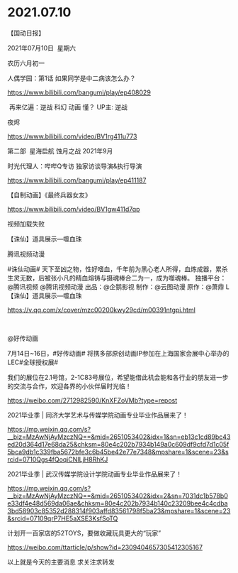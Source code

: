 ﻿#  2021.07.10
【国动日报】

2021年07月10日  星期六


农历六月初一


人偶学园：第1话 如果同学是中二病该怎么办？ 

https://www.bilibili.com/bangumi/play/ep408029




 再来亿遍：逆战 科幻 动画 懂？ UP主: 逆战


夜烬


https://www.bilibili.com/video/BV1rg411u773

第二部  星海启航 蚀月之战 2021年9月

时光代理人：哔哔Q专访 独家访谈导演&执行导演

https://www.bilibili.com/bangumi/play/ep411187

【自制动画】《最终兵器女友》

https://www.bilibili.com/video/BV1gw411d7qp

视频加载失败




【诛仙】道具展示—噬血珠      


腾讯视频动漫                     


#诛仙动画#
天下至凶之物，性好嗜血，千年前为黑心老人所得，血炼成器，累杀生灵无数，后被张小凡的精血熔铸与摄魂棒合二为一，成为噬魂棒。
独播平台：@腾讯视频 @腾讯视频动漫 出品：@企鹅影视 制作：@云图动漫 原作：@萧鼎 L【诛仙】道具展示—噬血珠       


https://v.qq.com/x/cover/mzc00200kwy29cd/m00391ntgpi.html    

                               

@好传动画


7月14日~16日，#好传动画# 将携多部原创动画IP参加在上海国家会展中心举办的 LEC#全球授权展#

我们的展位在2.1号馆，2-1C83号展位，希望能借此机会能和各行业的朋友进一步的交流与合作，欢迎各界的小伙伴届时光临！

https://weibo.com/2712982590/KnXFZoVMb?type=repost

2021毕业季 | 同济大学艺术与传媒学院动画专业毕业作品展来了！

https://mp.weixin.qq.com/s?__biz=MzAwNjAyMzczNQ==&mid=2651053402&idx=1&sn=eb13c1cd89bc43ed20d364d17e68da25&chksm=80e4c202b7934b149a0c609df9cfd7d1c05f5bca9db1c339fba5672bfe3c6b45be42e77e7348&mpshare=1&scene=23&srcid=0710Qgs4fQoqiCNILjH8RhKJ


2021毕业季 | 武汉传媒学院设计学院动画专业毕业作品展来了！

https://mp.weixin.qq.com/s?__biz=MzAwNjAyMzczNQ==&mid=2651053402&idx=2&sn=7031dc1b578b0e33df4e48d569da06ae&chksm=80e4c202b7934b140c23209bee4c4cdba3bd58903c85352d288314f903affd83561798f5ba23&mpshare=1&scene=23&srcid=07109qrP7HE5aXSE3KsfSoTQ

计划开一百家店的52TOYS，要做收藏玩具更大的“玩家”

https://weibo.com/ttarticle/p/show?id=2309404657305412305167


以上就是今天的主要消息
求关注求转发
















